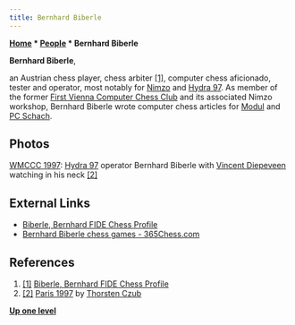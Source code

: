 ```yaml
---
title: Bernhard Biberle
---
```

**[Home](Home "Home") * [People](People "People") * Bernhard Biberle**

**Bernhard Biberle**,

an Austrian chess player, chess arbiter <a id="cite-note-1" href="#cite-ref-1">[1]</a>, computer chess aficionado, tester and operator, most notably for [Nimzo](Nimzo "Nimzo") and [Hydra 97](Hydra_97 "Hydra 97").
As member of the former [First Vienna Computer Chess Club](index.php?title=First_Vienna_Computer_Chess_Club&action=edit&redlink=1 "First Vienna Computer Chess Club (page does not exist)") and its associated Nimzo workshop, Bernhard Biberle wrote computer chess articles for [Modul](Modul "Modul") and [PC Schach](PC_Schach "PC Schach").

## Photos

[](http://www.thorstenczub.de/pariswm97.html)
[WMCCC 1997](WMCCC_1997 "WMCCC 1997"): [Hydra 97](Hydra_97 "Hydra 97") operator Bernhard Biberle with [Vincent Diepeveen](Vincent_Diepeveen "Vincent Diepeveen") watching in his neck <a id="cite-note-2" href="#cite-ref-2">[2]</a>

## External Links

- [Biberle, Bernhard FIDE Chess Profile](https://ratings.fide.com/profile/1605100)
- [Bernhard Biberle chess games - 365Chess.com](https://www.365chess.com/players/Bernhard_Biberle)

## References

1. <a id="cite-ref-1" href="#cite-note-1">[1]</a> [Biberle, Bernhard FIDE Chess Profile](https://ratings.fide.com/profile/1605100)
1. <a id="cite-ref-2" href="#cite-note-2">[2]</a> [Paris 1997](http://www.thorstenczub.de/pariswm97.html) by [Thorsten Czub](Thorsten_Czub "Thorsten Czub")

**[Up one level](People "People")**

